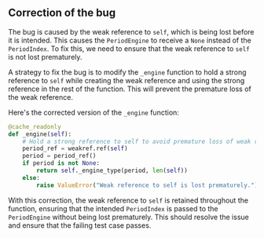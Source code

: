 ## Correction of the bug

The bug is caused by the weak reference to `self`, which is being lost before it is intended. This causes the `PeriodEngine` to receive a `None` instead of the `PeriodIndex`. To fix this, we need to ensure that the weak reference to `self` is not lost prematurely.

A strategy to fix the bug is to modify the `_engine` function to hold a strong reference to `self` while creating the weak reference and using the strong reference in the rest of the function. This will prevent the premature loss of the weak reference.

Here's the corrected version of the `_engine` function:

```python
@cache_readonly
def _engine(self):
    # Hold a strong reference to self to avoid premature loss of weak reference
    period_ref = weakref.ref(self)
    period = period_ref()
    if period is not None:
        return self._engine_type(period, len(self))
    else:
        raise ValueError("Weak reference to self is lost prematurely.")
```

With this correction, the weak reference to `self` is retained throughout the function, ensuring that the intended `PeriodIndex` is passed to the `PeriodEngine` without being lost prematurely. This should resolve the issue and ensure that the failing test case passes.